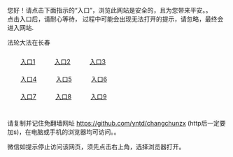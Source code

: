 您好！请点击下面指示的“入口”，浏览此网站是安全的，且为您带来平安。。 <br/>
点击入口后，请耐心等待， 过程中可能会出现无法打开的提示，请忽略，最终会进入网站. </br>

法轮大法在长春<br/>
<div style="padding:10px"><a style="margin:20px" target="_blank" href="https://d3nu651mq1db1u.cloudfront.net/2Qpsp?bcsbsk" id="ccLink1" rel="nofollow">入口1</a> <a target="_blank" style="margin:20px" href="https://d2v7j21c7hsr53.cloudfront.net/2Qpsp?lbbwslck" id="ccLink2" rel="nofollow">入口2</a> <a style="margin:20px" target="_blank" href="https://d32wtxfpszfuif.cloudfront.net/2Qpsp?nmrxzblq" id="ccLink3" rel="nofollow">入口3</a></div>

<div style="padding:10px" ><a style="margin:20px" target="_blank" href="https://d3nu651mq1db1u.cloudfront.net/2Qpsp?bcsbsk" id="ccLink4" rel="nofollow">入口4</a> <a style="margin:20px" href="https://d2v7j21c7hsr53.cloudfront.net/2Qpsp?lbbwslck" target="_blank" id="ccLink5" rel="nofollow">入口5</a> <a style="margin:20px" href="https://d32wtxfpszfuif.cloudfront.net/2Qpsp?nmrxzblq" target="_blank" id="ccLink6" rel="nofollow">入口6</a></div>

<div style="padding:10px"><a style="margin:20px" target="_blank" href="https://d3nu651mq1db1u.cloudfront.net/2Qpsp?bcsbsk" id="ccLink7" rel="nofollow">入口7</a> <a style="margin:20px" href="https://d2v7j21c7hsr53.cloudfront.net/2Qpsp?lbbwslck" target="_blank" id="ccLink8" rel="nofollow">入口8</a> <a style="margin:20px" target="_blank" href="https://d32wtxfpszfuif.cloudfront.net/2Qpsp?nmrxzblq" id="ccLink9" rel="nofollow">入口9</a></div>

<br/>



请复制并记住免翻墙网址 https://github.com/yntd/changchunzx (http后一定要加s)，在电脑或手机的浏览器均可访问。。<br/>

微信如提示停止访问该网页，须先点击右上角，选择浏览器打开。
